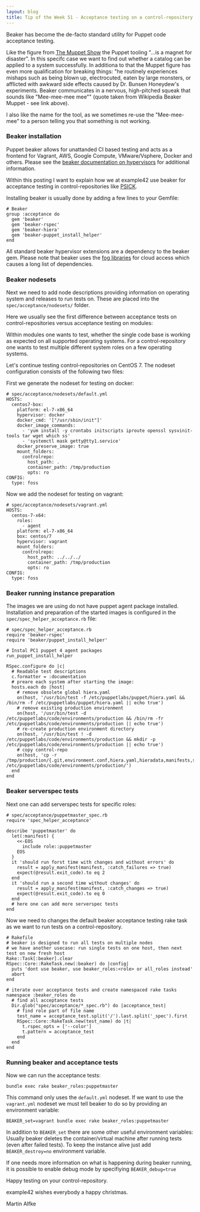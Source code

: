 ```yaml
---
layout: blog
title: Tip of the Week 51 - Acceptance testing on a control-repository using beaker in combination with vagrant and docker
---
```


Beaker has become the de-facto standard utility for Puppet code acceptance testing.

Like the figure from [The Muppet Show](https://en.wikipedia.org/wiki/Beaker_(Muppet)) the Puppet tooling "...is a magnet for disaster".
In this specifc case we want to find out whether a catalog can be applied to a system successfully.
In additiona to that the Muppet figure has even more qualification for breaking things: "he routinely experiences mishaps such as being blown up, electrocuted, eaten by large monsters, or afflicted with awkward side effects caused by Dr. Bunsen Honeydew's experiments. Beaker communicates in a nervous, high-pitched squeak that sounds like "Mee-mee-mee mee"" (quote taken from Wikipedia Beaker Muppet - see link above).

I also like the name for the tool, as we sometimes re-use the "Mee-mee-mee" to a person telling you that something is not working.

### Beaker installation

Puppet beaker allows for unattanded CI based testing and acts as a frontend for Vagrant, AWS, Google Compute, VMware/Vsphere, Docker and others. Please see the [beaker documentation on hypervisors](https://github.com/puppetlabs/beaker/tree/master/docs/how_to/hypervisors) for additional information.

Within this posting I want to explain how we at example42 use beaker for acceptance testing in control-repositories like [PSICK](https://github.com/example42/psick).

Installing beaker is usually done by adding a few lines to your Gemfile:

    # Beaker
    group :acceptance do
      gem 'beaker'
      gem 'beaker-rspec'
      gem 'beaker-hiera'
      gem 'beaker-puppet_install_helper'
    end

All standard beaker hypervisor extensions are a dependency to the beaker gem. Please note that beaker uses the [fog libraries](https://github.com/fog/fog) for cloud access which causes a long list of dependencies.

### Beaker nodesets

Next we need to add node descriptions providing information on operating system and releases to run tests on.
These are placed into the `spec/acceptance/nodesets/` folder.

Here we usually see the first difference between acceptance tests on control-repositories versus acceptance testing on modules:

Within modules one wants to test, whether the single code base is working as expected on all supported operating systems. For a control-repository one wants to test multiple different system roles on a few operating systems.

Let's continue testing control-repositories on CentOS 7. The nodeset configuration consists of the following two files:

First we generate the nodeset for testing on docker:

    # spec/acceptance/nodesets/default.yml
    HOSTS:
      centos7-box:
        platform: el-7-x86_64
        hypervisor: docker
        docker_cmd: '["/usr/sbin/init"]'
        docker_image_commands:
          - 'yum install -y crontabs initscripts iproute openssl sysvinit-tools tar wget which ss'
          - 'systemctl mask getty@tty1.service'
        docker_preserve_image: true
        mount_folders:
          controlrepo:
            host_path: .
            container_path: /tmp/production
            opts: ro
    CONFIG:
      type: foss

Now we add the nodeset for testing on vagrant:

    # spec/acceptance/nodesets/vagrant.yml
    HOSTS:
      centos-7-x64:
        roles:
          - agent
        platform: el-7-x86_64
        box: centos/7
        hypervisor: vagrant
        mount_folders:
          controlrepo:
            host_path: ../../../
            container_path: /tmp/production
            opts: ro
    CONFIG:
      type: foss


### Beaker running instance preparation

The images we are using do not have puppet agent package installed. Installation and preparation of the started images is configured in the `spec/spec_helper_acceptance.rb` file:

    # spec/spec_helper_acceptance.rb
    require 'beaker-rspec'
    require 'beaker/puppet_install_helper'
    
    # Instal PC1 puppet 4 agent packages
    run_puppet_install_helper
    
    RSpec.configure do |c|
      # Readable test descriptions
      c.formatter = :documentation
      # preare each system after starting the image:
      hosts.each do |host|
        # remove obsolete global hiera.yaml
        on(host, '/usr/bin/test -f /etc/puppetlabs/puppet/hiera.yaml && /bin/rm -f /etc/puppetlabs/puppet/hiera.yaml || echo true')
        # remove existing production environment
        on(host, '/usr/bin/test -d /etc/puppetlabs/code/environments/production && /bin/rm -fr /etc/puppetlabs/code/environments/production || echo true')
        # re-create production environment directory
        on(host, '/usr/bin/test ! -d /etc/puppetlabs/code/environments/production && mkdir -p /etc/puppetlabs/code/environments/production || echo true')
        # copy control-repo
        on(host, 'cp -r /tmp/production/{.git,environment.conf,hiera.yaml,hieradata,manifests,site,modules}  /etc/puppetlabs/code/environments/production/')
      end
    end

### Beaker serverspec tests

Next one can add serverspec tests for specific roles:

    # spec/acceptance/puppetmaster_spec.rb
    require 'spec_helper_acceptance'

    describe 'puppetmaster' do
      let(:manifest) {
        <<-EOS
          include role::puppetmaster
        EOS
      }
      it 'should run forst time with changes and without errors' do
        result = apply_manifest(manifest, :catch_failures => true)
        expect(@result.exit_code).to eq 2
      end
      it 'should run a second time without changes' do
        result = apply_manifest(manifest, :catch_changes => true)
        expect(@result.exit_code).to eq 0
      end
      # here one can add more serverspec tests
    end

Now we need to changes the default beaker acceptance testing rake task as we want to run tests on a control-repository.

    # Rakefile
    # beaker is designed to run all tests on multiple nodes
    # we have another usecase: run single tests on one host, then next test on new fresh host
    Rake::Task[:beaker].clear
    RSpec::Core::RakeTask.new(:beaker) do |config|
      puts 'dont use beaker, use beaker_roles:<role> or all_roles instead'
      abort
    end

    # iterate over acceptance tests and create namespaced rake tasks
    namespace :beaker_roles do
      # find all acceptance tests
      Dir.glob("spec/acceptance/*_spec.rb") do |acceptance_test|
        # find role part of file name
        test_name = acceptance_test.split('/').last.split('_spec').first
        RSpec::Core::RakeTask.new(test_name) do |t|
          t.rspec_opts = ['--color']
          t.pattern = acceptance_test
        end
      end
    end

### Running beaker and acceptance tests

Now we can run the acceptance tests:

    bundle exec rake beaker_roles:puppetmaster

This command only uses the `default.yml` nodeset.
If we want to use the `vagrant.yml` nodeset we must tell beaker to do so by providing an environment variable:

    BEAKER_set=vagrant bundle exec rake beaker_roles:puppetmaster

In addition to `BEAKER_set` there are some other useful environment variables:
Usually beaker deletes the container/virtual machine after running tests (even after failed tests). To keep the instance alive just add `BEAKER_destroy=no` environment variable.

If one needs more information on what is happening during beaker running, it is possible to enable debug mode by specifiying `BEAKER_debug=true`

Happy testing on your control-repository.

example42 wishes everybody a happy christmas.

Martin Alfke

